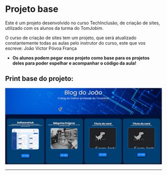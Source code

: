 # Projeto base

Este é um projeto desenvolvido no curso TechInclusão, de criação de sites, utilizado com os alunos da turma do TomJobim.

O curso de criação de sites tem um projeto, que será atualizado constantemente todas as aulas pelo instrutor do curso, este que vos escreve: João Victor Póvoa França

- **Os alunos podem pegar esse projeto como base para os projetos deles para poder espelhar e acompanhar o código da aula!**


## Print base do projeto:

<img src="https://raw.githubusercontent.com/JoaoIto/joaoitoTechInclusao/refs/heads/main/github/images/print.png" alt="Imagem print do projeto blog do joao">

---
